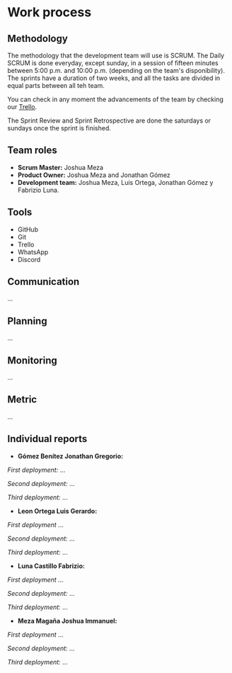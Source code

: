 # Work process

## Methodology

The methodology that the development team will use is SCRUM. The Daily SCRUM is done everyday, except sunday, in a session of fifteen minutes between 5:00 p.m. and 10:00 p.m. (depending on the team's disponibility). The sprints have a duration of two weeks, and all the tasks are divided in equal parts between all teh team.

You can check in any moment the advancements of the team by checking our [Trello](https://trello.com/b/OymW6aPy).

The Sprint Review and Sprint Retrospective are done the saturdays or sundays once the sprint is finished.

## Team roles

- **Scrum Master:** Joshua Meza
- **Product Owner:** Joshua Meza and Jonathan Gómez
- **Development team:** Joshua Meza, Luis Ortega, Jonathan Gómez y Fabrizio Luna.

## Tools

- GitHub
- Git
- Trello
- WhatsApp
- Discord

## Communication

...

## Planning

...

## Monitoring

...

## Metric

...

## Individual reports

- **Gómez Benítez Jonathan Gregorio:**

*First deployment:* ... 

*Second deployment:* ... 

*Third deployment:* ... 

- **Leon Ortega Luis Gerardo:**

*First deployment* ...

*Second deployment:* ... 

*Third deployment:* ... 

- **Luna Castillo Fabrizio:**

*First deployment* ...

*Second deployment:* ... 

*Third deployment:* ... 

- **Meza Magaña Joshua Immanuel:**

*First deployment* ...

*Second deployment:* ... 

*Third deployment:* ... 
